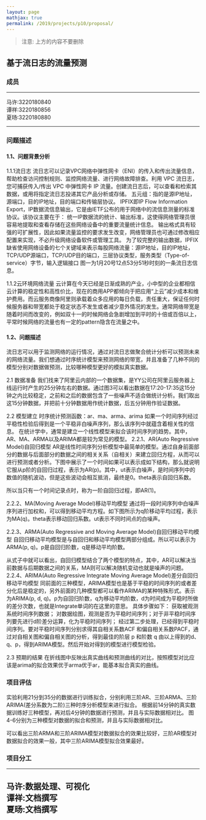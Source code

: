 ```yaml
---
layout: page
mathjax: true
permalink: /2019/projects/p10/proposal/
---
```


> 注意: 上方的内容不要删除

## 基于流日志的流量预测 


### 成员
---
马许:3220180840<br/>
谭祥:3220180856<br/>
夏旸:3220180880<br/>
___
### 问题描述

#### 1.1、问题背景分析
1.1.1流日志
流日志可以记录VPC网络中弹性网卡（ENI）的传入和传出流量信息，帮助检查访问控制规则、监控网络流量、进行网络故障排查。利用 VPC 流日志，您可捕获传入/传出 VPC 中弹性网卡 IP 流量。创建流日志后，可以查看和检索其数据，或用将指定流日志投递其它产品分析或存储。
五元组：指的是源IP地址，源端口，目的IP地址，目的端口和传输层协议。
IPFIX即IP Flow Information Export，IP数据流信息输出，它是由IETF公布的用于网络中的流信息测量的标准协议。该协议主要在于：
统一IP数据流的统计、输出标准，这使得网络管理员很容易地提取和查看存储在这些网络设备中的重要流量统计信息。
输出格式具有较强的可扩展性，因此如果流量监控的要求发生改变，网络管理员也可通过修改相应配置来实现，不必升级网络设备软件或管理工具。
为了较完整的输出数据，IPFIX缺省使用网络设备的七个关键域来表示每股网络流量：源IP地址，目的IP地址，TCP/UDP源端口，TCP/UDP目的端口，三层协议类型，服务类型（Type-of-service）字节，输入逻辑接口
图一为1月20号12点53分51秒时刻的一条流日志信息。

1.1.2云环境网络流量
云计算在今天已经是日渐成熟的产业，小中型的企业都相信云计算的稳定性和高性价比，现在的商用APP都倾向于把应用“上云”减少成本和维护费用。而云服务商像阿里则承载着众多应用的每日负载，责任重大，保证任何时候服务器和带宽都处于稳定状态不发生或者减少意外情况的发生。通常网络带宽是随着时间而改变的，例如双十一的时候网络会急剧增加到平时的十倍或百倍以上，平常时候网络的流量也有一定的pattern隐含在流量之中。


#### 1.2、问题描述

流日志可以用于监测网络的运行情况，通过对流日志做聚合统计分析可以预测未来的网络流量。我们想通过时序统计模型来预测网络的带宽，并且准备了几种不同的模型分别对数据做预测，比较哪种模型更好的模拟真实数据。

2.1 数据准备
我们找来了阿里云内部的一个数据集，是YY公司在阿里云服务器上线运行时产生的25分钟左右的数据。通过图3可以看出数据在17:20-17:35这15分钟之内比较稳定，之前和之后的数据包含了一些噪声不适合做统计分析。我们取出这15分钟数据，并把前十分钟数据用作统计数据，后五分钟用作验证数据。

2.2 模型建立
时序统计预测函数：ar、ma、arma、arima
如果一个时间序列经过平稳性检验后得到是一个平稳非白噪声序列，那么该序列中就蕴含着相关性的信息。
在统计学中，通常是建立一个线性模型来拟合该时间序列的趋势。其中，AR、MA、ARMA以及ARIMA都是较为常见的模型。
2.2.1、AR(Auto Regressive Model)自回归模型
AR是线性时间序列分析模型中最简单的模型。通过自身前面部分的数据与后面部分的数据之间的相关关系（自相关）来建立回归方程，从而可以进行预测或者分析。下图中展示了一个时间如果可以表示成如下结构，那么就说明它服从p阶的自回归过程，表示为AR(p)。其中，ut表示白噪声，是时间序列中的数值的随机波动，但是这些波动会相互抵消，最终是0。theta表示自回归系数。
 
所以当只有一个时间记录点时，称为一阶自回归过程，即AR(1)。
 
2.2.2、MA(Moving Average Model)移动平均模型
通过将一段时间序列中白噪声序列进行加权和，可以得到移动平均方程。如下图所示为q阶移动平均过程，表示为MA(q)。theta表示移动回归系数。ut表示不同时间点的白噪声。
 
2.2.3、ARMA(Auto Regressive and Moving Average Model)自回归移动平均模型
自回归移动平均模型是与自回归和移动平均模型两部分组成。所以可以表示为ARMA(p, q)。p是自回归阶数，q是移动平均阶数。
 
从式子中就可以看出，自回归模型结合了两个模型的特点，其中，AR可以解决当前数据与后期数据之间的关系，MA则可以解决随机变动也就是噪声的问题。
2.2.4、ARIMA(Auto Regressive Integrate Moving Average Model)差分自回归移动平均模型
同前面的三种模型，ARIMA模型也是基于平稳的时间序列的或者差分化后是稳定的，另外前面的几种模型都可以看作ARIMA的某种特殊形式。表示为ARIMA(p, d, q)。p为自回归阶数，q为移动平均阶数，d为时间成为平稳时所做的差分次数，也就是Integrate单词的在这里的意思。
具体步骤如下：
获取被观测系统时间序列数据；
对数据绘图，观测是否为平稳时间序列；对于非平稳时间序列要先进行d阶差分运算，化为平稳时间序列；
经过第二步处理，已经得到平稳时间序列。要对平稳时间序列分别求得其自相关系数ACF 和偏自相关系数PACF，通过对自相关图和偏自相关图的分析，得到最佳的阶层 p 和阶数 q
由以上得到的d、q、p，得到ARIMA模型。然后开始对得到的模型进行模型检验。

2.3 预期的结果
在折线图中反映出真实曲线和预测曲线的对比，按照模型对比应该是arima的拟合效果优于arma优于ar，能基本拟合真实的曲线。

### 项目评估
实验利用21分到35分的数据进行训练拟合，分别利用三阶AR、三阶ARMA、三阶ARIMA(差分系数为二阶)三种时序分析模型来进行拟合。
根据前14分钟的真实数据训练好三种模型，再对后4分钟的数据进行预测，并且与实际数据相对比。
图4-6分别为三种模型对数据的拟合和预测，并且与实际数据相对比。

可以看出三阶ARMA和三阶ARIMA模型对数据拟合的效果比较好，三阶AR模型对数据拟合的效果一般，其中三阶ARIMA模型拟合效果最好。
### 项目分工
---
马许:数据处理、可视化<br/>
谭祥:文档撰写<br/>
夏旸:文档撰写<br/>
---
